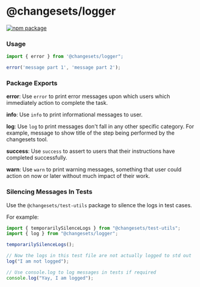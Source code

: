 # @changesets/logger

[![npm package](https://img.shields.io/npm/v/@changesets/logger)](https://npmjs.com/package/@changesets/logger)

[//]: # "[![View changelog](https://img.shields.io/badge/Explore%20Changelog-brightgreen)](./CHANGELOG.md)"

### Usage

```js
import { error } from '@changesets/logger";

error('message part 1', 'message part 2');
```

### Package Exports

**error**: Use `error` to print error messages upon which users which immediately action to complete the task.

**info**: Use `info` to print informational messages to user.

**log**: Use `log` to print messages don't fall in any other specific category. For example, message to show title of the step being performed by the changesets tool.

**success**: Use `success` to assert to users that their instructions have completed successfully.

**warn**: Use `warn` to print warning messages, something that user could action on now or later without much impact of their work.

### Silencing Messages In Tests

Use the `@changesets/test-utils` package to silence the logs in test cases.

For example:

```js
import { temporarilySilenceLogs } from "@changesets/test-utils";
import { log } from "@changesets/logger";

temporarilySilenceLogs();

// Now the logs in this test file are not actually logged to std out
log("I am not logged");

// Use console.log to log messages in tests if required
console.log("Yay, I am logged");
```
